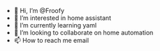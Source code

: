 - 👋 Hi, I’m @Froofy
- 👀 I’m interested in home assistant
- 🌱 I’m currently learning yaml 
- 💞️ I’m looking to collaborate on home automation
- 📫 How to reach me email

<!---
Froofy/Froofy is a ✨ special ✨ repository because its `README.md` (this file) appears on your GitHub profile.
You can click the Preview link to take a look at your changes.
--->
